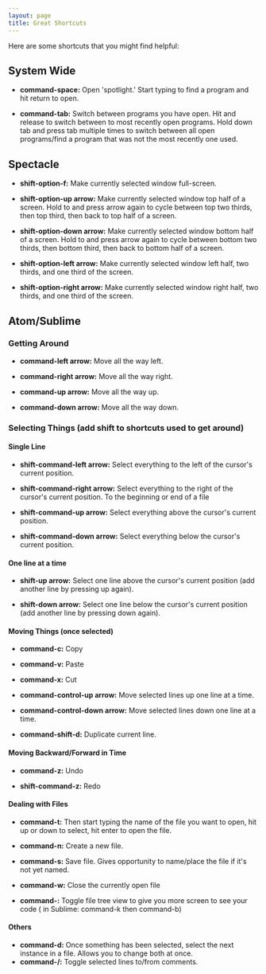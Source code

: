 ```yaml
---
layout: page
title: Great Shortcuts
---
```


Here are some shortcuts that you might find helpful:

## System Wide

* **command-space:** Open 'spotlight.' Start typing to find a program and hit return to open.

* **command-tab:** Switch between programs you have open. Hit and release to switch between to most recently open programs. Hold down tab and press tab multiple times to switch between all open programs/find a program that was not the most recently one used.

## Spectacle

* **shift-option-f:** Make currently selected window full-screen.

* **shift-option-up arrow:** Make currently selected window top half of a screen. Hold to and press arrow again to cycle between top two thirds, then top third, then back to top half of a screen.

* **shift-option-down arrow:** Make currently selected window bottom half of a screen. Hold to and press arrow again to cycle between bottom two thirds, then bottom third, then back to bottom half of a screen.

* **shift-option-left arrow:** Make currently selected window left half, two thirds, and one third of the screen.

* **shift-option-right arrow:** Make currently selected window right half, two thirds, and one third of the screen.

## Atom/Sublime

### Getting Around

* **command-left arrow:** Move all the way left.

* **command-right arrow:** Move all the way right.

* **command-up arrow:** Move all the way up.

* **command-down arrow:** Move all the way down.

### Selecting Things (add shift to shortcuts used to get around)

#### Single Line

* **shift-command-left arrow:** Select everything to the left of the cursor's current position.

* **shift-command-right arrow:** Select everything to the right of the cursor's current position.
To the beginning or end of a file

* **shift-command-up arrow:** Select everything above the cursor's current position.

* **shift-command-down arrow:** Select everything below the cursor's current position.

#### One line at a time

* **shift-up arrow:** Select one line above the cursor's current position (add another line by pressing up again).

* **shift-down arrow:** Select one line below the cursor's current position (add another line by pressing down again).

#### Moving Things (once selected)

* **command-c:** Copy

* **command-v:** Paste

* **command-x:** Cut

* **command-control-up arrow:** Move selected lines up one line at a time.

* **command-control-down arrow:** Move selected lines down one line at a time.

* **command-shift-d:** Duplicate current line.

#### Moving Backward/Forward in Time

* **command-z:** Undo

* **shift-command-z:** Redo

#### Dealing with Files

* **command-t:** Then start typing the name of the file you want to open, hit up or down to select, hit enter to open the file.

* **command-n:** Create a new file.

* **command-s:** Save file. Gives opportunity to name/place the file if it's not yet named.

* **command-w:** Close the currently open file

* **command-\:** Toggle file tree view to give you more screen to see your code ( in Sublime: command-k then command-b)

#### Others

* **command-d:** Once something has been selected, select the next instance in a file. Allows you to change both at once.
* **command-/:** Toggle selected lines to/from comments.
